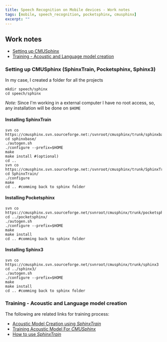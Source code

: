 ```yaml
--- 
title: Speech Recognition on Mobile devices - Work notes
tags: [mobile, speech_recognition, pocketsphinx, cmusphinx]
excerpt: ""
---
```


Work notes
----------
 - <a href="#setting">Setting up CMUSphinx</a>
 - <a href="#training">Training - Acoustic and Language model creation</a>

### <a name="setting"></a>Setting up CMUSphinx (SphinxTrain, Pocketsphinx, Sphinx3)
In my case, I created a folder for all the projects

	mkdir speech/sphinx
	cd speech/sphinx

*Note:* Since I'm working in a external computer I have no root access, so, any installation will be done on `$HOME`

#### Installing SphinxTrain

	svn co https://cmusphinx.svn.sourceforge.net:/svnroot/cmusphinx/trunk/sphinxbase
	cd sphinxbase/
	./autogen.sh
	./configure --prefix=$HOME
	make
	make install #(optional)
	cd ..
	svn co https://cmusphinx.svn.sourceforge.net:/svnroot/cmusphinx/trunk/SphinxTrain
	cd SphinxTrain/
	./configure
	make
	cd .. #comming back to sphinx folder

#### Installing Pocketsphinx

	svn co https://cmusphinx.svn.sourceforge.net/svnroot/cmusphinx/trunk/pocketsphinx
	cd ../pocketsphinx/
	./autogen.sh
	./configure --prefix=$HOME
	make
	make install
	cd .. #comming back to sphinx folder

#### Installing Sphinx3

	svn co https://cmusphinx.svn.sourceforge.net/svnroot/cmusphinx/trunk/sphinx3
	cd ../sphinx3/
	./autogen.sh
	./configure --prefix=$HOME
	make
	make install
	cd .. #comming back to sphinx folder

### <a name="training"></a>Training - Acoustic and Language model creation
The following are related links for training process:
- <a href="http://www.bakuzen.com/?p=16" target="_blank">Acoustic Model Creation using _SphinxTrain_</a>
- <a href="http://cmusphinx.sourceforge.net/wiki/tutorialam" target="_blank">Training Acoustic Model For _CMUSphinx_</a>
- <a href="http://ronaldramdhan.wordpress.com/2010/03/11/sphinxtrain/" target="_blank">How to use _SphinxTrain_</a>
